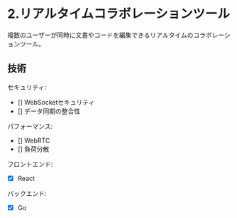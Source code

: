 # 2.リアルタイムコラボレーションツール
複数のユーザーが同時に文書やコードを編集できるリアルタイムのコラボレーションツール。

## 技術
セキュリティ:
 - [] WebSocketセキュリティ
 - [] データ同期の整合性

パフォーマンス:
 - [] WebRTC
 - [] 負荷分散

フロントエンド:
 - [x] React

バックエンド:
 - [x] Go